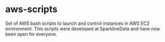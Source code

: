 # aws-scripts

Set of AWS bash scripts to launch and control instances in AWS EC2 evnironment. This scripts were developed 
at SparklineData and have now been open for everyone. 


